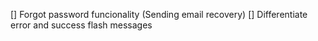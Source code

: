 [] Forgot password funcionality (Sending email recovery)
[] Differentiate error and success flash messages